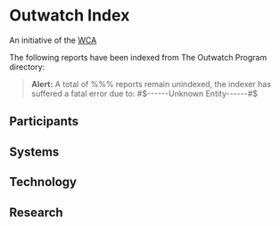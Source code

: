 # Outwatch Index
An initiative of the [WCA](/content/wca_overview.md)

The following reports have been indexed from The Outwatch Program directory:

> **Alert:** A total of %%% reports remain unindexed,
> the indexer has suffered a fatal error due to:
> #$------Unknown Entity------#$

## Participants

## Systems

## Technology

## Research
